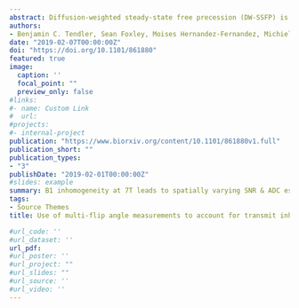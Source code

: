 ```yaml
---
abstract: Diffusion-weighted steady-state free precession (DW-SSFP) is an SNR-efficient diffusion imaging method. The improved SNR and resolution available at ultra-high field has motivated its use at 7T. However, these data tend to have severe B1 inhomogeneity, leading not only to spatially varying SNR, but also to spatially varying diffusivity estimates, confounding comparisons both between and within datasets. This study proposes the acquisition of DW-SSFP data at two-flip angles in combination with explicit modelling of non-Gaussian diffusion to address B1 inhomogeneity at 7T. DW-SSFP datasets were acquired from five fixed whole human post-mortem brains with a pair of flip angles that jointly optimize the diffusion contrast-to-noise across the brain. We compared one and two flip-angle DW-SSFP data using a diffusion tensor model that incorporates the full DW-SSFP Buxton signal model. The two-flip angle data were subsequently fitted using a modified DW-SSFP signal model that incorporates a Gamma distribution of diffusivities. This allowed us to generate tensor maps at a single, SNR-optimal effective b-value yielding more consistent SNR across tissue, in addition to eliminating the B1 dependence on diffusion coefficients and orientation maps. Our proposed approach will allow the use of DW-SSFP at 7T to derive diffusivity estimates that have greater interpretability, both within a single dataset and between experiments.
authors:
- Benjamin C. Tendler, Sean Foxley, Moises Hernandez-Fernandez, Michiel Cottaar, <b>Connor Scott</b>, Olaf Ansorge, Karla Miller, Saad Jbabdi
date: "2019-02-07T00:00:00Z"
doi: "https://doi.org/10.1101/861880"
featured: true
image: 
  caption: ''
  focal_point: ""
  preview_only: false
#links:
#- name: Custom Link
#  url: 
#projects:
#- internal-project
publication: "https://www.biorxiv.org/content/10.1101/861880v1.full"
publication_short: ""
publication_types:
- "3"
publishDate: "2019-02-01T00:00:00Z"
#slides: example
summary: B1 inhomogeneity at 7T leads to spatially varying SNR & ADC estimates in DW-SSFP, 2-flip angle DW-SSFP data can address B1 effects in a cohort of post-mortem brains, Our approach reduces degradations in PDD estimates & improves whole brain coverage, Our approach provides a means to define ADCs at an SNR-optimal effective b-value.
tags:
- Source Themes
title: Use of multi-flip angle measurements to account for transmit inhomogeneity and non-Gaussian diffusion in DW-SSFP 

#url_code: ''
#url_dataset: ''
url_pdf: 
#url_poster: ''
#url_project: ""
#url_slides: ""
#url_source: ''
#url_video: '' 
---
```

 

